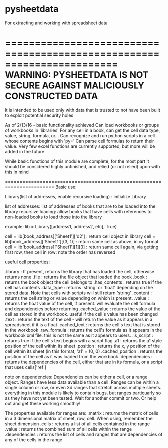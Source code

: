 # pysheetdata
For extracting and working with spreadsheet data

=======================================================================
WARNING: PYSHEETDATA IS NOT SECURE AGAINST MALICIOUSLY CONSTRUCTED DATA
=======================================================================
it is intended to be used only with data that is trusted to not have been built to exploit potential security holes

As of 2/13/16 - basic functionality achieved
Can load workbooks or groups of workbooks in 'libraries'
For any cell in a book, can get the cell data type, value, string, formula, or...
Can recognize and run python scripts in a cell whose contents begins with 'py='
Can parse cell formulas to return their value. Very few excel functions are currently supported, but more will be added in the future

While basic functions of this module are complete, for the most part it should be considered highly unfinished, and relied (or not relied) upon with this in mind


=======================================================================
Basic use:


Library(list of addresses, enable recursive loading) : initialize Library

list of addresses: list of addresses of books that are to be loaded into the library
recursive loading: allow books that have cells with references to non-loaded books to load those into the library

example:
lib = Library([address1, address2, etc], True)

cell = lib[book_address]['Sheet1']['d2'] : return cell object in library
cell = lib[book_address]['Sheet1'][(3, 1)] : return same cell as above, in xy format
cell = lib[book_address]['Sheet1'][1][3] : return same cell again, via getting first row, then cell in row: note the order has reversed

useful cell properties:

.library : If present, returns the library that has loaded the cell, otherwise returns none
.file : returns the file object that loaded the book
.book : returns the book object the cell belongs to
.has_contents : returns true if the cell has contents
.data_type : returns 'string' or 'float' depending on the stored data. Note that cells with scripts will still return 'string'
.content : returns the cell string or value depending on which is present.
.value : returns the float value of the cell, if present. will evaluate the cell formula and dependencies before returning
.cached_value : returns the value of the cell as stored in the workbook. useful if the cell's value has been changed
.text : returns the text of the cell - will return the value as it appears in a spreadsheet if it is a float
.cached_text : returns the cell's text that is stored in the workbook
.raw_formula : returns the cell's formula as it appears in the workbook xml file. this is not the same as it appears to users.
.is_script : returns true if the cell's text begins with a script flag
.a1 : returns the a1 style position of the cell within its sheet
.position : returns the x, y position of the cell within its sheet (in this format, 'a1' = (0, 0)
.cached_position : returns the position of the cell as it was loaded from the workbook
.dependencies : returns the dependencies of the cell, either that are in its formula, or a script that uses cells['ref']

note on dependencies:
Dependencies can be either a cell, or a range object. Ranges have less data available than a cell.
Ranges can be within a single column or row, or even 3d ranges that stretch across multiple sheets.
everything in this module is likely to contain bugs, but ranges particuarly so as they have not yet been tested. Wait for another commit or two. Or help out and get these working smoothly!

The properties available for ranges are:
.matrix : returns the matrix of cells in a 3 dimensional matrix of sheet, row, cell. When using, remember the sheet dimension
.cells : returns a list of all cells contained in the range
.value : returns the combined sum of all cells within the range
.dependencies : returns the list of cells and ranges that are dependencies of any of the cells in the range

